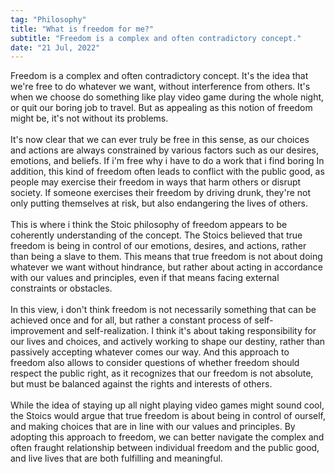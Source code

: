 ```yaml
---
tag: "Philosophy"
title: "What is freedom for me?"
subtitle: "Freedom is a complex and often contradictory concept."
date: "21 Jul, 2022"
---
```



Freedom is a complex and often contradictory concept. It's the idea that we're free to do whatever we want, without interference from others. It's when we choose do something like play video game during the whole night, or quit our boring job to travel. But as appealing as this notion of freedom might be, it's not without its problems.
<br><br>
It's now clear that we can ever truly be free in this sense, as our choices and actions are always constrained by various factors such as our desires, emotions, and beliefs. If i'm free why i have to do a work that i find boring In addition, this kind of freedom often leads to conflict with the public good, as people may exercise their freedom in ways that harm others or disrupt society. If someone exercises their freedom by driving drunk, they're not only putting themselves at risk, but also endangering the lives of others.
<br><br>
This is where i think the Stoic philosophy of freedom appears to be coherently understanding of the concept. The Stoics believed that true freedom is being in control of our emotions, desires, and actions, rather than being a slave to them. This means that true freedom is not about doing whatever we want without hindrance, but rather about acting in accordance with our values and principles, even if that means facing external constraints or obstacles.
<br><br>
In this view, i don't think freedom is not necessarily something that can be achieved once and for all, but rather a constant process of self-improvement and self-realization. I think it's about taking responsibility for our lives and choices, and actively working to shape our destiny, rather than passively accepting whatever comes our way. And this approach to freedom also allows to consider questions of whether freedom should respect the public right, as it recognizes that our freedom is not absolute, but must be balanced against the rights and interests of others.
<br><br>
While the idea of staying up all night playing video games might sound cool, the Stoics would argue that true freedom is about being in control of ourself, and making choices that are in line with our values and principles. By adopting this approach to freedom, we can better navigate the complex and often fraught relationship between individual freedom and the public good, and live lives that are both fulfilling and meaningful.
        